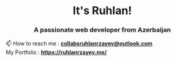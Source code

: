 <h1 align="center">It's Ruhlan!</h1>
<h3 align="center">A passionate web developer from Azerbaijan</h3>

📫 How to reach me :  **collabsruhlanrzayev@outlook.com** <br />
My Portfolio : <a target="_blank" href="**https://ruhlanrzayev.me/**"> **https://ruhlanrzayev.me/** </a>





